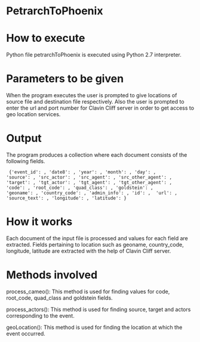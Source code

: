# PetrarchToPhoenix
# How to execute
Python file petrarchToPhoenix is executed using Python 2.7 interpreter.
# Parameters to be given
When the program executes the user is prompted to give locations of source file and destination file respectively. Also the user is
prompted to enter the url and port number for Clavin Cliff server in order to get access to geo location services.

# Output
The program produces a collection where each document consists of the following fields.
```
 {'event_id': , 'date8': , 'year': , 'month': , 'day': ,
'source': , 'src_actor': , 'src_agent': , 'src_other_agent': ,
'target': , 'tgt_actor': , 'tgt_agent': , 'tgt_other_agent': ,
'code': , 'root_code': , 'quad_class': , 'goldstein': ,
'geoname': , 'country_code': , 'admin_info': , 'id': ,  'url': ,
'source_text': , 'longitude': , 'latitude': }
```

# How it works
Each document of the input file is processed and values for each field are extracted. Fields pertaining to location such as geoname, 
country_code, longitude, latitude are extracted with the help of Clavin Cliff server. 

# Methods involved
process_cameo():  This method is used for finding values for code, root_code, quad_class and goldstein fields.

process_actors():  This method is used for finding source, target and actors corresponding to the event.

geoLocation():  This method is used for finding the location at which the event occurred.

